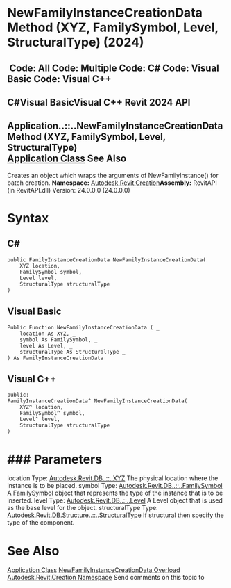 # NewFamilyInstanceCreationData Method (XYZ, FamilySymbol, Level, StructuralType) (2024)

﻿
 Code: All Code: Multiple Code: C# Code: Visual Basic Code: Visual C++   
---  
C#Visual BasicVisual C++
Revit 2024 API  
---  
Application..::..NewFamilyInstanceCreationData Method (XYZ, FamilySymbol, Level, StructuralType)  
[Application Class](5e11e5bf-82da-ae9b-1c52-95d0e9f28c96.md "Application Class") See Also  
---  
Creates an object which wraps the arguments of NewFamilyInstance() for batch creation. 
**Namespace:** [Autodesk.Revit.Creation](ded320da-058a-4edd-0418-0582389559a7.md "Autodesk.Revit.Creation Namespace")**Assembly:** RevitAPI (in RevitAPI.dll) Version: 24.0.0.0 (24.0.0.0)
# Syntax
C#  
---  
```text
public FamilyInstanceCreationData NewFamilyInstanceCreationData(
	XYZ location,
	FamilySymbol symbol,
	Level level,
	StructuralType structuralType
)
```
  
Visual Basic  
---  
```text
Public Function NewFamilyInstanceCreationData ( _
	location As XYZ, _
	symbol As FamilySymbol, _
	level As Level, _
	structuralType As StructuralType _
) As FamilyInstanceCreationData
```
  
Visual C++  
---  
```text
public:
FamilyInstanceCreationData^ NewFamilyInstanceCreationData(
	XYZ^ location, 
	FamilySymbol^ symbol, 
	Level^ level, 
	StructuralType structuralType
)
```
  
# ### Parameters
location
    Type: [Autodesk.Revit.DB..::..XYZ](c2fd995c-95c0-58fb-f5de-f3246cbc5600.md "XYZ Class") The physical location where the instance is to be placed. 
symbol
    Type: [Autodesk.Revit.DB..::..FamilySymbol](a1acaed0-6a62-4c1d-94f5-4e27ce0923d3.md "FamilySymbol Class") A FamilySymbol object that represents the type of the instance that is to be inserted. 
level
    Type: [Autodesk.Revit.DB..::..Level](577e5d4e-a558-118c-9dea-3b810b061775.md "Level Class") A Level object that is used as the base level for the object. 
structuralType
    Type: [Autodesk.Revit.DB.Structure..::..StructuralType](0a0a3793-5fce-283d-4953-a137f5593db9.md "StructuralType Enumeration") If structural then specify the type of the component. 
# See Also
[Application Class](5e11e5bf-82da-ae9b-1c52-95d0e9f28c96.md "Application Class")
[NewFamilyInstanceCreationData Overload](8f899df7-9949-9839-35f7-4092a6e70e20.md "NewFamilyInstanceCreationData Method")
[Autodesk.Revit.Creation Namespace](ded320da-058a-4edd-0418-0582389559a7.md "Autodesk.Revit.Creation Namespace")
Send comments on this topic to 